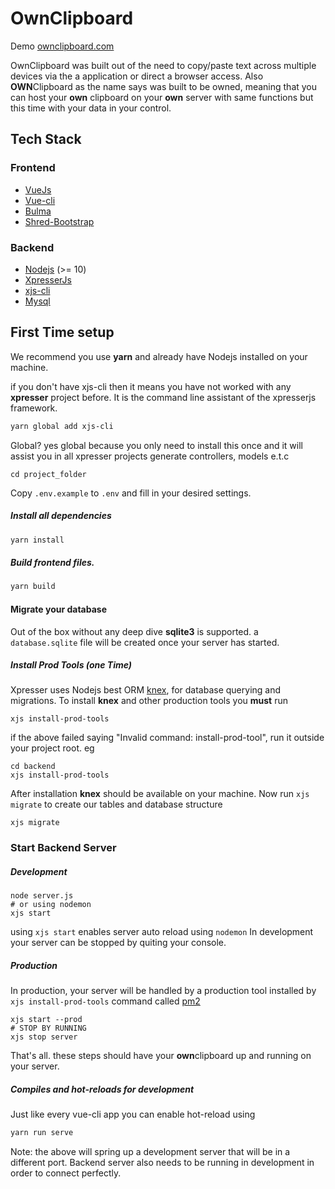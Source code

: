 # OwnClipboard
Demo [ownclipboard.com](https://ownclipboard.com)

OwnClipboard was built out of the need to copy/paste text across multiple devices via the a application or direct a browser access.
Also **OWN**Clipboard as the name says was built to be owned, meaning that you can host your **own** clipboard on
your **own** server with same functions but this time with your data in your control.


## Tech Stack
### Frontend
- [VueJs](https://www.npmjs.com/package/vue)
- [Vue-cli](https://www.npmjs.com/package/@vue/cli)
- [Bulma](https://www.npmjs.com/package/bulma)
- [Shred-Bootstrap](https://www.npmjs.com/package/shred-bootstrap)

### Backend
- [Nodejs](https://nodejs.org) (>= 10)
- [XpresserJs](https://xpresserjs.com)
- [xjs-cli](https://xpresserjs.com/xjs-cli.html)
- [Mysql](https://www.npmjs.com/package/mysql)


## First Time setup
We recommend you use **yarn** and already have Nodejs installed on your machine.

if you don't have xjs-cli then it means you have not worked with any **xpresser** project before. It is the command line assistant of the xpresserjs framework.
```sh
yarn global add xjs-cli
```
Global? yes global because you only need to install this once and it will assist you in all xpresser projects generate controllers, models e.t.c


```
cd project_folder
```

Copy `.env.example` to `.env` and fill in your desired settings.

##### Install all dependencies
```sh
yarn install
```

##### Build frontend files.
```sh
yarn build
```

#### Migrate your database
Out of the box without any deep dive **sqlite3** is supported. a `database.sqlite` file will be created once your server has started.

##### Install Prod Tools (one Time)
Xpresser uses Nodejs best ORM [knex](https://www.npmjs.com/package/knex), for database querying and migrations.
To install **knex** and other production tools you **must** run
```shell script
xjs install-prod-tools
```
if the above failed saying "Invalid command: install-prod-tool", run it outside your project root.
eg
```shell script
cd backend
xjs install-prod-tools
```

After installation **knex** should be available on your machine.
Now run `xjs  migrate` to create our tables and database structure
```shell script
xjs migrate
```

### Start Backend Server
##### Development
```shell script
node server.js
# or using nodemon 
xjs start
```
using `xjs start` enables server auto reload using `nodemon`
In development your server can be stopped by quiting your console.

##### Production
In production, your server will be handled by a production tool installed by `xjs install-prod-tools` command called [pm2](https://www.npmjs.com/package/pm2)
```shell script
xjs start --prod
# STOP BY RUNNING
xjs stop server
```

That's all. these steps should have your **own**clipboard up and running on your server.


##### Compiles and hot-reloads for development
Just like every vue-cli app you can enable hot-reload using
```sh
yarn run serve
```
Note: the above will spring up a development server that will be in a different port.
Backend server also needs to be running in development in order to connect perfectly.
